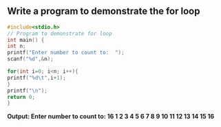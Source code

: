 ## Write a program to demonstrate the for loop
```c
#include<stdio.h>
// Program to demonstrate for loop 
int main() {
int n;
printf("Enter number to count to:  ");
scanf("%d",&n);

for(int i=0; i<n; i++){
printf("%d\t",i+1);
}
printf("\n");
return 0;
}
```
**Output: Enter number to count to:  16
1	2	3	4	5	6	7	8	9	10	11	12	13	14	15	16**
